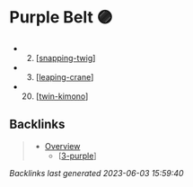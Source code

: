 # Purple Belt 🟣

- 2. [[snapping-twig]]
- 3. [[leaping-crane]]
- 20. [[twin-kimono]]

[//begin]: # "Autogenerated link references for markdown compatibility"
[snapping-twig]: ../techniques/snapping-twig "Snapping Twig"
[leaping-crane]: ../techniques/leaping-crane "Leaping Crane"
[hobbies.karate.kenpo.techniques.twin-kimono]: ../techniques/hobbies.karate.kenpo.techniques.twin-kimono "Twin Kimono"
[//end]: # "Autogenerated link references"

## Backlinks

> - [Overview](..\index.md)
>   - [[3-purple]]

_Backlinks last generated 2023-06-03 15:59:40_

[//begin]: # "Autogenerated link references for markdown compatibility"
[snapping-twig]: ../techniques/snapping-twig.md "Snapping Twig"
[leaping-crane]: ../techniques/leaping-crane.md "Leaping Crane"
[twin-kimono]: ../techniques/twin-kimono.md "Twin Kimono"
[3-purple]: 3-purple.md "Purple Belt 🟣"
[//end]: # "Autogenerated link references"